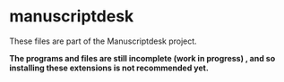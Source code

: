 # manuscriptdesk

These files are part of the Manuscriptdesk project.

**The programs and files are still incomplete (work in progress) , and so installing these extensions is not recommended yet.**


